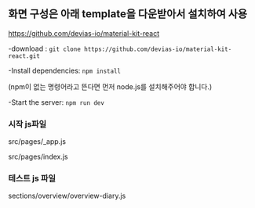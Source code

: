 ## 화면 구성은 아래 template을 다운받아서 설치하여 사용
https://github.com/devias-io/material-kit-react

-download :  `git clone https://github.com/devias-io/material-kit-react.git`

-Install dependencies: `npm install`

  (npm이 없는 명령어라고 뜬다면 먼저 node.js를 설치해주어야 합니다.)

-Start the server: `npm run dev`

### 시작 js파일
src/pages/_app.js

src/pages/index.js

### 테스트 js 파일
sections/overview/overview-diary.js
